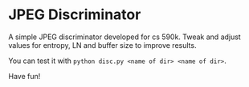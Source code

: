 # JPEG Discriminator 

A simple JPEG discriminator developed for cs 590k. Tweak and adjust values for entropy, LN and buffer size to improve results. 

You can test it with `python disc.py <name of dir> <name of dir>`.

Have fun!